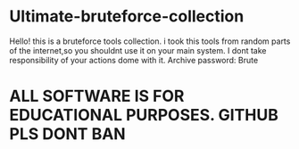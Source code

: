 # Ultimate-bruteforce-collection
Hello! this is a bruteforce tools collection. i took this tools from random parts of the internet,so you shouldnt use it on your main system. I dont take responsibility of your actions dome with it. Archive password: Brute

# ALL SOFTWARE IS FOR EDUCATIONAL PURPOSES. GITHUB PLS DONT BAN

